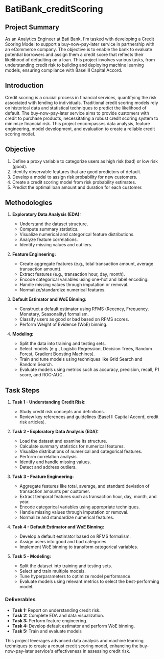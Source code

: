 # BatiBank_creditScoring

## Project Summary

As an Analytics Engineer at Bati Bank, I'm tasked with developing a Credit Scoring Model to support a buy-now-pay-later service in partnership with an eCommerce company. The objective is to enable the bank to evaluate potential borrowers and assign them a credit score that reflects their likelihood of defaulting on a loan. This project involves various tasks, from understanding credit risk to building and deploying machine learning models, ensuring compliance with Basel II Capital Accord.

## Introduction

Credit scoring is a crucial process in financial services, quantifying the risk associated with lending to individuals. Traditional credit scoring models rely on historical data and statistical techniques to predict the likelihood of default. The buy-now-pay-later service aims to provide customers with credit to purchase products, necessitating a robust credit scoring system to minimize financial risk. This project encompasses data analysis, feature engineering, model development, and evaluation to create a reliable credit scoring model.

## Objective

1. Define a proxy variable to categorize users as high risk (bad) or low risk (good).
2. Identify observable features that are good predictors of default.
3. Develop a model to assign risk probability for new customers.
4. Create a credit scoring model from risk probability estimates.
5. Predict the optimal loan amount and duration for each customer.

## Methodologies

1. **Exploratory Data Analysis (EDA):**

   - Understand the dataset structure.
   - Compute summary statistics.
   - Visualize numerical and categorical feature distributions.
   - Analyze feature correlations.
   - Identify missing values and outliers.

2. **Feature Engineering:**

   - Create aggregate features (e.g., total transaction amount, average transaction amount).
   - Extract features (e.g., transaction hour, day, month).
   - Encode categorical variables using one-hot and label encoding.
   - Handle missing values through imputation or removal.
   - Normalize/standardize numerical features.

3. **Default Estimator and WoE Binning:**

   - Construct a default estimator using RFMS (Recency, Frequency, Monetary, Seasonality) formalism.
   - Classify users as good or bad based on RFMS scores.
   - Perform Weight of Evidence (WoE) binning.

4. **Modeling:**
   - Split the data into training and testing sets.
   - Select models (e.g., Logistic Regression, Decision Trees, Random Forest, Gradient Boosting Machines).
   - Train and tune models using techniques like Grid Search and Random Search.
   - Evaluate models using metrics such as accuracy, precision, recall, F1 score, and ROC-AUC.

## Task Steps

1. **Task 1 - Understanding Credit Risk:**

   - Study credit risk concepts and definitions.
   - Review key references and guidelines (Basel II Capital Accord, credit risk articles).

2. **Task 2 - Exploratory Data Analysis (EDA):**

   - Load the dataset and examine its structure.
   - Calculate summary statistics for numerical features.
   - Visualize distributions of numerical and categorical features.
   - Perform correlation analysis.
   - Identify and handle missing values.
   - Detect and address outliers.

3. **Task 3 - Feature Engineering:**

   - Aggregate features like total, average, and standard deviation of transaction amounts per customer.
   - Extract temporal features such as transaction hour, day, month, and year.
   - Encode categorical variables using appropriate techniques.
   - Handle missing values through imputation or removal.
   - Normalize and standardize numerical features.

4. **Task 4 - Default Estimator and WoE Binning:**

   - Develop a default estimator based on RFMS formalism.
   - Assign users into good and bad categories.
   - Implement WoE binning to transform categorical variables.

5. **Task 5 - Modeling:**
   - Split the dataset into training and testing sets.
   - Select and train multiple models.
   - Tune hyperparameters to optimize model performance.
   - Evaluate models using relevant metrics to select the best-performing model.

### Deliverables

- **Task 1:** Report on understanding credit risk.
- **Task 2:** Complete EDA and data visualization.
- **Task 3:** Perform feature engineering.
- **Task 4:** Develop default estimator and perform WoE binning.
- **Task 5:** Train and evaluate models

This project leverages advanced data analysis and machine learning techniques to create a robust credit scoring model, enhancing the buy-now-pay-later service's effectiveness in assessing credit risk.

